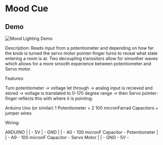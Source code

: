 # Mood Cue
## Demo
![Mood Lighting Demo](ezgif.com-video-to-gif-converter.gif)


Description: Reads input from a potentiometer and depending on how far the knob is turned the servo motor pointer-finger turns to reveal what state entering a room is at. Two decoupling transsitors allow for smoother waves which allows for a more smooth experience between potentiometer and Servo motor.


Features:

Turn potentiometer → voltage let through → analog input is recieved and stored → voltage is translated to 0-170 degree range → then Servo pointer-finger reflects this with where it is pointing:

Arduino Uno (or similar) 1 Potentiometer + 2 100 micronFarrad Capacitors + jumper wires 

Wiring:

ARDUINO | | - 5V | - GND | | - A0 - 100 micronF Capacitor - Potentiometer | | - A9 - 100 micronF Capacitor - Servo Motor | |  - GND - 5V - 

